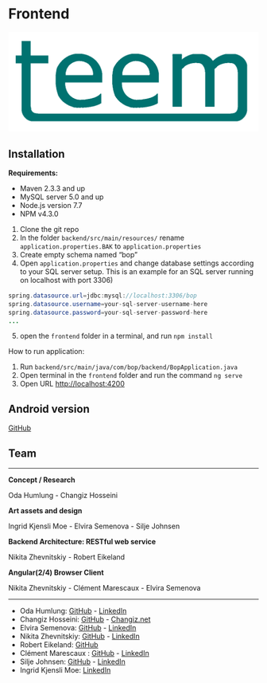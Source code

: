 # Frontend

![img](greenlogo_readme.png)

## Installation
**Requirements:**
* Maven 2.3.3 and up
* MySQL server 5.0 and up
* Node.js version 7.7
* NPM v4.3.0


1. Clone the git repo
2. In the folder `backend/src/main/resources/` rename `application.properties.BAK` to `application.properties`
3. Create empty schema named “bop”
4. Open `application.properties` and change database settings according to your
SQL server setup.
  This is an example for an SQL server running on localhost with port 3306)
```java
spring.datasource.url=jdbc:mysql://localhost:3306/bop
spring.datasource.username=your-sql-server-username-here
spring.datasource.password=your-sql-server-password-here
...
```

5. open the `frontend` folder in a terminal, and run `npm install`

How to run application:
1. Run `backend/src/main/java/com/bop/backend/BopApplication.java`
2. Open terminal in the `frontend` folder and run
the command `ng serve`
3. Open URL [http://localhost:4200](http://localhost:4200) 

## Android version
[GitHub](https://github.com/NikitaZhevnitskiy/pj_android)


## Team
---

**Concept / Research**

Oda Humlung - Changiz Hosseini

**Art assets and design**

Ingrid Kjensli Moe - Elvira Semenova - Silje Johnsen

**Backend Architecture: RESTful web service**

Nikita Zhevnitskiy - Robert Eikeland

**Angular(2/4) Browser Client**

Nikita Zhevnitskiy - Clément Marescaux - Elvira Semenova


---
* Oda Humlung: [GitHub](https://github.com/CarnivoreOC) - [LinkedIn](https://www.linkedin.com/in/oda-humlung-b7ab20104/)
* Changiz Hosseini: [GitHub](https://github.com/CarnivoreOC) - [Changiz.net](http://www.changiz.net)
* Elvira Semenova: [GitHub](https://github.com/elvira7) - [LinkedIn](https://www.linkedin.com/in/elvira-semenova-94044269/)
* Nikita Zhevnitskiy: [GitHub](https://github.com/NikitaZhevnitskiy) - [LinkedIn](https://www.linkedin.com/in/nikita-zhevnitskiy/)
* Robert Eikeland: [GitHub](https://github.com/RobertEikeland)
* Clément Marescaux : [GitHub](https://github.com/clemarescx) - [LinkedIn](https://www.linkedin.com/in/clement-marescaux/)
* Silje Johnsen: [GitHub](https://github.com/sillyweee) - [LinkedIn](https://www.linkedin.com/in/silje-lilleeng-johnsen-87ab55134/)
* Ingrid Kjensli Moe: [LinkedIn](https://www.linkedin.com/in/ingridkjenslimoe/)